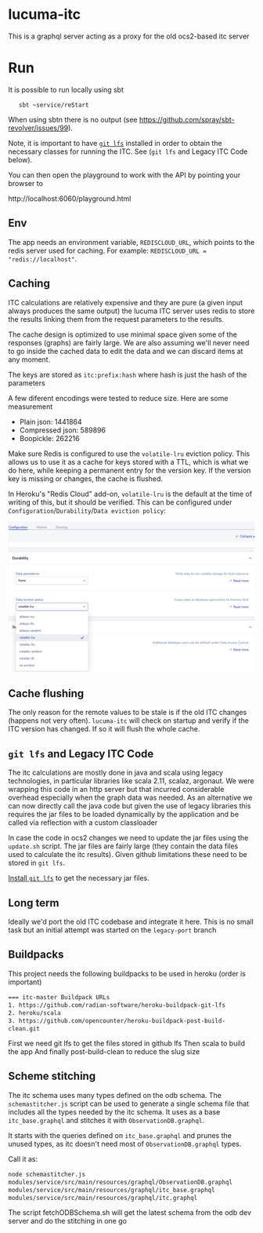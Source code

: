# lucuma-itc


This is a graphql server acting as a proxy for the old ocs2-based itc server

# Run

It is possible to run locally using sbt

```
   sbt ~service/reStart
```

When using sbtn there is no output (see https://github.com/spray/sbt-revolver/issues/99).

Note, it is important to have [`git lfs`](https://git-lfs.com) installed in
order to obtain the necessary classes for running the ITC.  See (`git lfs` and
Legacy ITC Code below).

You can then open the playground to work with the API by pointing your browser to

http://localhost:6060/playground.html


## Env

The app needs an environment variable, `REDISCLOUD_URL`, which points to the
redis server used for caching. For example: `REDISCLOUD_URL = "redis://localhost"`.

## Caching

ITC calculations are relatively expensive and they are pure (a given input always produces the same output)
the lucuma ITC server uses redis to store the results linking them from the request parameters to the results.

The cache design is optimized to use minimal space given some of the responses (graphs) are fairly large.
We are also assuming we'll never need to go inside the cached data to edit the data and we can
discard items at any moment.

The keys are stored as `itc:prefix:hash` where hash is just the hash of the parameters

A few diferent encodings were tested to reduce size. Here are some measurement

* Plain json: 1441864
* Compressed json: 589896
* Boopickle: 262216

Make sure Redis is configured to use the `volatile-lru` eviction policy. This allows us to use it as a cache
for keys stored with a TTL, which is what we do here, while keeping a permanent entry for the version key.
If the version key is missing or changes, the cache is flushed.

In Heroku's "Redis Cloud" add-on, `volatile-lru` is the default at the time of writing of this, but it should
be verified. This can be configured under `Configuration`/`Durability`/`Data eviction policy`:

![Heroku Redis Cloud volatility configuration](heroku-redis-volatility.png)

## Cache flushing

The only reason for the remote values to be stale is if the old ITC changes (happens not very often).
`lucuma-itc` will check on startup and verify if the ITC version has changed. If so it will flush the whole cache.

## `git lfs` and Legacy ITC Code

The itc calculations are mostly done in java and scala using legacy technologies,
in particular libraries like scala 2.11, scalaz, argonaut.  We were wrapping this
code in an http server but that incurred considerable overhead especially when
the graph data was needed.  As an alternative we can now directly call the java
code but given the use of legacy libraries this requires the jar files to be
loaded dynamically by the application and be called via reflection with a custom
classloader

In case the code in ocs2 changes we need to update the jar files using the
`update.sh` script.  The jar files are fairly large (they contain the data files
used to calculate the itc results). Given github limitations these need to be
stored in `git lfs`.

[Install `git lfs`](https://git-lfs.com) to get the necessary jar files.

## Long term

Ideally we'd port the old ITC codebase and integrate it here. This is no small task but an initial
attempt was started on the `legacy-port` branch

## Buildpacks

This project needs the following buildpacks to be used in heroku (order is important)

```
=== itc-master Buildpack URLs
1. https://github.com/radian-software/heroku-buildpack-git-lfs
2. heroku/scala
3. https://github.com/opencounter/heroku-buildpack-post-build-clean.git
```

First we need git lfs to get the files stored in github lfs
Then scala to build the app
And finally post-build-clean to reduce the slug size

## Scheme stitching

The itc schema uses many types defined on the odb schema. The `schemastitcher.js` script can be used
to generate a single schema file that includes all the types needed by the itc schema. It uses as a
base `itc_base.graphql` and stitches it with `ObservationDB.graphql`.

It starts with the queries defined on `itc_base.graphql` and prunes the unused types, as itc doesn't
need most of `ObservationDB.graphql` types.

Call it as:
```
node schemastitcher.js modules/service/src/main/resources/graphql/ObservationDB.graphql modules/service/src/main/resources/graphql/itc_base.graphql modules/service/src/main/resources/graphql/itc.graphql

```

The script fetchODBSchema.sh will get the latest schema from the odb dev server and do the stitching in one go
